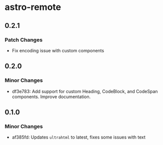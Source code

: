 # astro-remote

## 0.2.1

### Patch Changes

- Fix encoding issue with custom components

## 0.2.0

### Minor Changes

- df3e783: Add support for custom Heading, CodeBlock, and CodeSpan components. Improve documentation.

## 0.1.0

### Minor Changes

- af385fd: Updates `ultrahtml` to latest, fixes some issues with text
